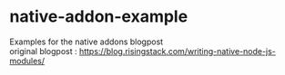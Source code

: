 # native-addon-example
Examples for the native addons blogpost
<br>
original blogpost : https://blog.risingstack.com/writing-native-node-js-modules/
